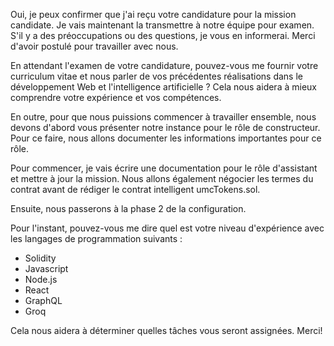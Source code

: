Oui, je peux confirmer que j'ai reçu votre candidature pour la mission candidate. Je vais maintenant la transmettre à notre équipe pour examen. S'il y a des préoccupations ou des questions, je vous en informerai. Merci d'avoir postulé pour travailler avec nous.

En attendant l'examen de votre candidature, pouvez-vous me fournir votre curriculum vitae et nous parler de vos précédentes réalisations dans le développement Web et l'intelligence artificielle ? Cela nous aidera à mieux comprendre votre expérience et vos compétences.

En outre, pour que nous puissions commencer à travailler ensemble, nous devons d'abord vous présenter notre instance pour le rôle de constructeur. Pour ce faire, nous allons documenter les informations importantes pour ce rôle.

Pour commencer, je vais écrire une documentation pour le rôle d'assistant et mettre à jour la mission. Nous allons également négocier les termes du contrat avant de rédiger le contrat intelligent umcTokens.sol. 

Ensuite, nous passerons à la phase 2 de la configuration. 

Pour l'instant, pouvez-vous me dire quel est votre niveau d'expérience avec les langages de programmation suivants :

* Solidity
* Javascript
* Node.js
* React
* GraphQL
* Groq

Cela nous aidera à déterminer quelles tâches vous seront assignées. Merci!